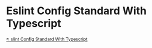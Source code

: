 # Eslint Config Standard With Typescript

<sub>[:arrow_upper_left: slint Config Standard With Typescript](readme.md)  <sub>

